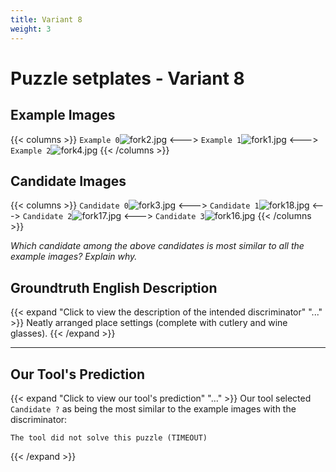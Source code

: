 ```yaml
---
title: Variant 8
weight: 3
---
```


# Puzzle setplates - Variant 8

## Example Images
{{< columns >}}
`Example 0`![fork2.jpg](/natscene_data/images/fork2.jpg)
<--->
`Example 1`![fork1.jpg](/natscene_data/images/fork1.jpg)
<--->
`Example 2`![fork4.jpg](/natscene_data/images/fork4.jpg)
{{< /columns >}}

## Candidate Images
{{< columns >}}
`Candidate 0`![fork3.jpg](/natscene_data/images/fork3.jpg)
<--->
`Candidate 1`![fork18.jpg](/natscene_data/images/fork18.jpg)
<--->
`Candidate 2`![fork17.jpg](/natscene_data/images/fork17.jpg)
<--->
`Candidate 3`![fork16.jpg](/natscene_data/images/fork16.jpg)
{{< /columns >}}

*Which candidate among the above candidates is most similar to all the example images? Explain why.*

## Groundtruth English Description

{{< expand "Click to view the description of the intended discriminator" "..." >}}
Neatly arranged place settings (complete with cutlery and wine glasses).
{{< /expand >}}

---



## Our Tool's Prediction

{{< expand "Click to view our tool's prediction" "..." >}}
Our tool selected `Candidate ?` as being the most similar to the example images with the discriminator:
```plaintext
The tool did not solve this puzzle (TIMEOUT)
```
{{< /expand >}}
